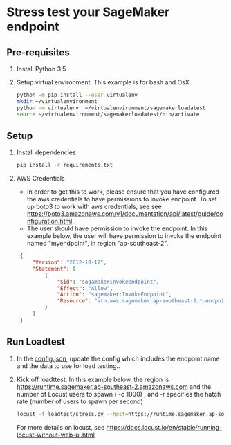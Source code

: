 # Stress test your SageMaker endpoint

## Pre-requisites

1. Install Python 3.5

2. Setup virtual environment. This example is for bash and OsX
    ```bash
    python -m pip install --user virtualenv
    mkdir ~/virtualenvironment
    python -m virtualenv  ~/virtualenvironment/sagemakerloadatest
    source ~/virtualenvironment/sagemakerloadatest/bin/activate
    ```

## Setup
1. Install dependencies
    ```bash
    pip install -r requirements.txt
    ```
    
2. AWS Credentials

   - In order to get this to work, please ensure that you have configured the aws credentials to have permissions to invoke endpoint. To set up boto3 to work with aws credentials, see see  https://boto3.amazonaws.com/v1/documentation/api/latest/guide/configuration.html.
   - The user should have permission to invoke the endpoint. In this example below, the user will have permission to invoke the endpoint named "myendpoint", in region "ap-southeast-2".
   ```json
    {
        "Version": "2012-10-17",
        "Statement": [
            {
                "Sid": "sagamakerinvokeendpoint",
                "Effect": "Allow",
                "Action": "sagemaker:InvokeEndpoint",
                "Resource": "arn:aws:sagemaker:ap-southeast-2:*:endpoint/myendpoint"
            }
        ]
    }
    ```
   
  

## Run Loadtest
1. In the [config.json](config.json), update the config which includes the endpoint name and the data to use for load testing..

1. Kick off loadttest. In this example below, the region is https://runtime.sagemaker.ap-southeast-2.amazonaws.com and the number of  Locust users to spawn ( -c 1000) , and -r specifies the hatch rate (number of users to spawn per second)
    
    ```bash
    locust -f loadtest/stress.py --host=https://runtime.sagemaker.ap-southeast-2.amazonaws.com --no-web -c 1000 -r 100 
    
    ```
    
    For more details on locust, see https://docs.locust.io/en/stable/running-locust-without-web-ui.html 
    
   

